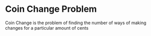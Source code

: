 Coin Change Problem
===================

Coin Change is the problem of finding the number of ways of making changes for a particular amount of cents
